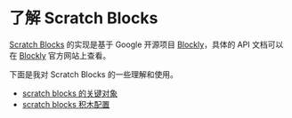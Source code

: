 # 了解 Scratch Blocks
[Scratch Blocks](https://github.com/LLK/scratch-blocks) 的实现是基于 Google 开源项目 [Blockly](https://google-developers.appspot.com/blockly/)，具体的 API 文档可以在 [Blockly](https://google-developers.appspot.com/blockly/) 官方网站上查看。

下面是我对 Scratch Blocks 的一些理解和使用。

- [scratch blocks 的关键对象](./objects.md)
- [scratch blocks 积木配置](./block.md)